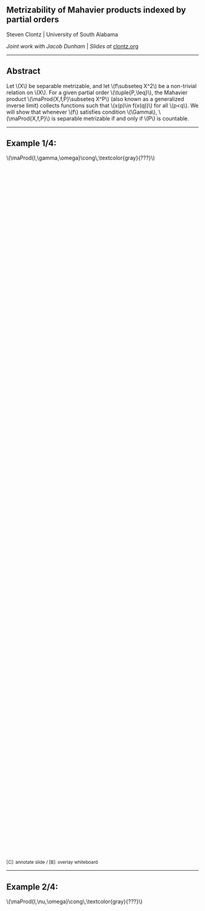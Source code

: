## Metrizability of Mahavier products indexed by partial orders

Steven Clontz | University of South Alabama

*Joint work with Jacob Dunham* | *Slides at* [clontz.org](https://clontz.org)


---

## Abstract

Let \\(X\\) be separable metrizable, and let \\(f\\subseteq X^2\\) be
a non-trivial relation on \\(X\\). For a given partial order \\(\\tuple{P,\\leq}\\),
the Mahavier product \\(\\maProd{X,f,P}\subseteq X^P\\) (also known as a generalized inverse limit)
collects functions such that \\(x(p)\\in f(x(q))\\) for all \\(p&lt;q\\).
We will show that whenever \\(f\\) satisfies condition \\(\\Gamma\\),
\\(\\maProd{X,f,P}\\) is separable metrizable if and only if \\(P\\) is countable.

---

## Example 1/4: 

\\(\\maProd{I,\\gamma,\\omega}\\cong\\,\\textcolor{gray}{???}\\)

<div style="height:45vh"></div>

<small>[C]: annotate slide / [B]: overlay whiteboard</small>

---

## Example 2/4: 

\\(\\maProd{I,\\nu,\\omega}\\cong\\,\\textcolor{gray}{???}\\)

<div style="height:45vh"></div>

---

## Example 3/4: 

\\(\\maProd{I,\\gamma,\\omega_1}\\cong\\,\\textcolor{gray}{???}\\)

<div style="height:45vh"></div>

---

## Example 4/4: 

\\(\\maProd{I,\\gamma,I}\\cong\\,\\textcolor{gray}{???}\\)

<div style="height:45vh"></div>

---

## Definitions

For a partial order \\(Q\\), let \\(\\check Q\subseteq \\mathcal P(Q)\\)
be its leftward subsets, that is, \\(b\leq a\\in A\\Rightarrow b\\in A\\)
for each \\(A\\in\\check Q\\)

Then \\(\check Q\\) is partially ordered by \\(\\subseteq\\) and contains
the subset \\(Q'=\\{(\\leftarrow,q]:q\\in Q\\}\\) order-isomorphic to \\(Q\\).

Also, \\(\check Q\\) contains the subset
\\(\\hat Q=\\{A\\in\\check Q:A\\text{ is closed in }Q\\}\\) order-isomorphic
to the Dedekind[-ish*](https://en.wikipedia.org/wiki/Dedekind%E2%80%93MacNeille_completion) completion of \\(L\\).

---

## Theorem (C, unpublished)

Let \\(K\\) be a compact LOTS with minimum \\(0\\) and maximum \\(1\\).
Let \\(L\\) be a linear order.

Then the Mahavier product \\(\maProd{K,\\gamma,L}\\) is a copy of
the quotient of the lexicographic product \\(\\hat L \\times K\\) with
the following identifications.

-   <!-- .element: class="fragment" -->
    \\(|B\\setminus A| = 1 \\Rightarrow \\tuple{A,1}\\sim\\tuple{B,0}\\)

-   <!-- .element: class="fragment" -->
    \\(A\\in \\hat L\\setminus L' \\Rightarrow \\tuple{A,x}\\sim\\tuple{A,y}\\)

---

## Example 5/4: 

\\(\\maProd{I,\\gamma,\\mathbb Q}\\cong\\,\\textcolor{gray}{???}\\)

<div style="height:45vh"></div>

---

## Example 6/4: 

\\(\\maProd{I,\\gamma,2^{&lt;\\omega}}\\cong\\,\\textcolor{gray}{???}\\)

<div style="height:45vh"></div>

---

## Theorem 2/? (C &amp; Dunham, 2022)

Let \\(2=\\{0,1\\}\\) have its (discrete) order topology.
Let \\(P\\) be a partial order.

Then the Mahavier product \\(\maProd{2,\\gamma,P}\\) is a copy of
\\(\\check P\\) with the partial order topology induced by \\(\subseteq\\): each \\(A\\in\\hat P\\)
has a basic open neighborhood \\((B,C)\\) where \\(B\\subsetneq A\\subsetneq C\\).

---

## Theorem 3/? (C &amp; Dunham, 2022)

Let \\(B\\tuple{T,F}=\\{A\\in\\check P:T\\subseteq A\\wedge F\\cap A=\\emptyset\\}\\).

Then \\(\\{B\\tuple{T,F}:T,F\\in\[P\]^{&lt;\\aleph_0}\\}\\) is a basis for
the partial order topology on \\(\\check P\\).

---

## Theorem 4/4! (C &amp; Dunham, 2022)

\\(\\check P\\) is second-countable if and only if
\\(P\\) is countable.

### Proof, Part 1

If \\(P\\) is countable, \\(2^P\\) is second-countable,
and therefore its subspace
\\(\\maProd{2,\\gamma,P}\\cong\\check P\\) is second-countable.

---

### Proof, Part 2, of 2

Suppose \\(P\\) is uncountable and \\(\\mathcal{B}\\) is a basis for 
\\(\\check{P}\\). Then for all \\(p\\in P\\), fix \\(B_p\\in \\mathcal{B}\\) such 
that \\((\\leftarrow,p]\\in B_p\\subseteq B\\tuple{\\{p\\},\\emptyset}\\). Now let 
\\(p\\neq q\\), and without loss of generality assume \\(p\\not\\leq q\\). 
Therefore, \\((\\leftarrow,q]\\not\\in B\\tuple{\\{p\\},\\emptyset}\\), and so 
\\((\\leftarrow,q]\\not\\in B_p\\). By construction we have \\((\\leftarrow,q]\\in B_q\\), and
so it must be that \\(B_p\\neq B_q\\). Thus, each \\(B_p\\) is unique, and so 
\\(\\mathcal{B}\\) must be uncountable, showing that \\(\\check{P}\\) is not second-countable.

---

## Housekeeping

<div style="font-size:0.8em">

- We generally only care about **\\(V\\)-relations** \\(f\\):
  closed, idempotent, surjective, serial subsets of \\(X^2\\).

-   <!-- .element: class="fragment" -->
    \\(\\maProd{X,f,P}\\) is a closed subspace of \\(X^P\\).

-   <!-- .element: class="fragment" -->
    Let \\(f\\) have **Condition \\(\\Gamma\\)**: there are \\(x_0,x_1\\in X\\)
    distinct such that \\(\\tuple{x_0,x_0},\\tuple{x_0,x_1},\\tuple{x_1,x_1}\\in f\\)

    - A \\(V\\)-relation either has Condition \\(\\Gamma\\), or is the identity, or
    \\(X\\) has an infinite subset without limit points.

-   <!-- .element: class="fragment" -->
    Then \\(\\maProd{2,\\gamma,P}\\cong\\check P\\) is a closed subspace of
    \\(\\maProd{X,f,P}\\).

</div>

---

## Corollaries

- Let \\(X\\) be separable metrizable, \\(f\\) satisfy
condition \\(\\Gamma\\), and \\(P\\) be a partial order.
Then \\(\\maProd{X,f,P}\\) is
separable metrizable if and only if \\(P\\) is countable.

- Let \\(X\\) be compact metrizable, \\(f\\) satisfy
condition \\(\\Gamma\\), and \\(P\\) be a partial order.
Then \\(\\maProd{X,f,P}\\) is
compact metrizable if and only if \\(P\\) is countable.

---

## Things to investigate...

<div style="font-size:0.8em">

-   Let \\(X\\) be a (metrizable) continuum. When is
    \\(\\maProd{X,f,P}\\) a (metrizable) continuum?
    -   Van Nall (2012) has some tools for \\(\maProd{X,f,\\omega}\\)
        that may be adaptable.
-   <!-- .element: class="fragment" -->
    When is \\(\\check P\\) Corson compact?
    - C/Varagona (2019) observed that for ordinals \\(\\alpha\\),
      \\(\\check \\alpha\\cong \\alpha+1\\) is Corson compact if and only if
      \\(\\alpha\\) is countable.
    - If \\(\\check P\\) is not Corson compact, neither is
      \\(\\maProd{X,f,P}\\).

</div>

---

# THANK YOU!

### Questions?

Slides at [clontz.org](https://clontz.org)
